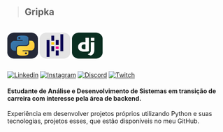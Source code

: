 >## Gripka 

<div style="display: inline_block"><br>
  <img align="center" alt="GripkaPython" height="60" width="70" src="https://github.com/tandpfun/skill-icons/blob/main/icons/Python-Dark.svg">
  <img align="center" alt="GripkaPandas" height="60" width="70" src="https://github.com/gripka/icones_skill/blob/main/icones/Pandas.svg">
  <img align="center" alt="GripkaDjango" height="60" width="70" src="https://github.com/tandpfun/skill-icons/blob/main/icons/Django.svg">

</div>

  ##

[![Linkedin](https://img.shields.io/badge/LinkedIn-0077B5?style=for-the-badge&logo=linkedin&logoColor=white)](https://www.linkedin.com/in/gripka)
[![Instagram](https://img.shields.io/badge/Instagram-E4405F?style=for-the-badge&logo=instagram&logoColor=white)](https://www.instagram.com/gripkinha)
[![Discord](https://img.shields.io/badge/Discord-7289DA?style=for-the-badge&logo=discord&logoColor=white)](https://discord.gg/PwvzkGx)
[![Twitch](https://img.shields.io/badge/Twitch-9146FF?style=for-the-badge&logo=twitch&logoColor=white)](https://www.twitch.tv/gripka)

#### Estudante de Análise e Desenvolvimento de Sistemas em transição de carreira com interesse pela área de backend. 

Experiência em desenvolver projetos próprios utilizando Python e suas tecnologias, projetos esses, que estão disponíveis no meu GitHub. 

